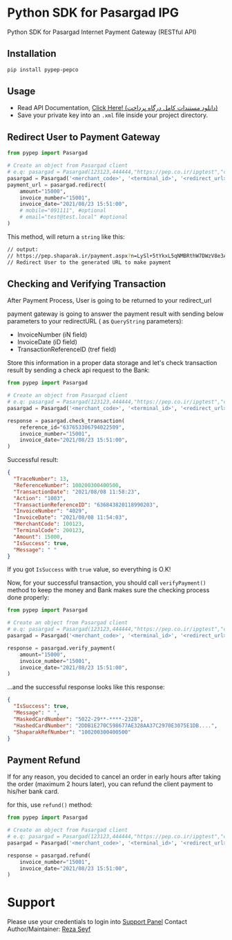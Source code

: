 # Python SDK for Pasargad IPG

Python SDK for Pasargad Internet Payment Gateway (RESTful API)

## Installation

```bash
pip install pypep-pepco
```

## Usage

- Read API
  Documentation, [Click Here! (دانلود مستندات کامل درگاه پرداخت)](https://www.pep.co.ir/wp-content/uploads/2019/06/1-__PEP_IPG_REST-13971020.Ver3_.00.pdf)
- Save your private key into an `.xml` file inside your project directory.

## Redirect User to Payment Gateway

```python
from pypep import Pasargad

# Create an object from Pasargad client
# e.q: pasargad = Pasargad(123123,444444,"https://pep.co.ir/ipgtest","cert.xml")
pasargad = Pasargad('<merchant_code>', '<terminal_id>', '<redirect_url>', '<certification_file>')
payment_url = pasargad.redirect(
    amount="15000",
    invoice_number="15001",
    invoice_date="2021/08/23 15:51:00",
    # mobile="091111", #optional
    # email="test@test.local" #optional
)
```

This method, will return a `string` like this:

```bash
// output:
// https://pep.shaparak.ir/payment.aspx?n=LySl+5tYkxL5qNMBRthW7DWzV8e3ALnTJUqiCS0V/io=
// Redirect User to the generated URL to make payment
```

## Checking and Verifying Transaction

After Payment Process, User is going to be returned to your redirect_url

payment gateway is going to answer the payment result with sending below parameters to your redirectURL (
as `QueryString` parameters):

- InvoiceNumber (iN field)
- InvoiceDate (iD field)
- TransactionReferenceID (tref field)

Store this information in a proper data storage and let's check transaction result by sending a check api request to the
Bank:

```python
from pypep import Pasargad

# Create an object from Pasargad client
# e.q: pasargad = Pasargad(123123,444444,"https://pep.co.ir/ipgtest","cert.xml")
pasargad = Pasargad('<merchant_code>', '<terminal_id>', '<redirect_url>', '<certification_file>')

response = pasargad.check_transaction(
    reference_id="637653306794022509",
    invoice_number="15001",
    invoice_date="2021/08/23 15:51:00",
)
```

Successful result:

```json
{
  "TraceNumber": 13,
  "ReferenceNumber": 100200300400500,
  "TransactionDate": "2021/08/08 11:58:23",
  "Action": "1003",
  "TransactionReferenceID": "636843820118990203",
  "InvoiceNumber": "4029",
  "InvoiceDate": "2021/08/08 11:54:03",
  "MerchantCode": 100123,
  "TerminalCode": 200123,
  "Amount": 15000,
  "IsSuccess": true,
  "Message": " "
}
```

If you got `IsSuccess` with `true` value, so everything is O.K!

Now, for your successful transaction, you should call `verifyPayment()` method to keep the money and Bank makes sure the
checking process done properly:

```python
from pypep import Pasargad

# Create an object from Pasargad client
# e.q: pasargad = Pasargad(123123,444444,"https://pep.co.ir/ipgtest","cert.xml")
pasargad = Pasargad('<merchant_code>', '<terminal_id>', '<redirect_url>', '<certification_file>')

response = pasargad.verify_payment(
    amount="15000",
    invoice_number="15001",
    invoice_date="2021/08/23 15:51:00",
)
```

...and the successful response looks like this response:

```json
{
  "IsSuccess": true,
  "Message": " ",
  "MaskedCardNumber": "5022-29**-****-2328",
  "HashedCardNumber": "2DDB1E270C598677AE328AA37C2970E3075E1DB....",
  "ShaparakRefNumber": "100200300400500"
}
```

## Payment Refund

If for any reason, you decided to cancel an order in early hours after taking the order (maximum 2 hours later), you can
refund the client payment to his/her bank card.

for this, use `refund()` method:

```python
from pypep import Pasargad

# Create an object from Pasargad client
# e.q: pasargad = Pasargad(123123,444444,"https://pep.co.ir/ipgtest","cert.xml")
pasargad = Pasargad('<merchant_code>', '<terminal_id>', '<redirect_url>', '<certification_file>')

response = pasargad.refund(
    invoice_number="15001",
    invoice_date="2021/08/23 15:51:00",
)
```

# Support

Please use your credentials to login into [Support Panel](https://my.pep.co.ir)
Contact Author/Maintainer: [Reza Seyf](https://twitter.com/seyfcode)
